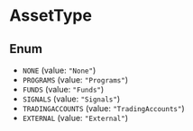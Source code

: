 # AssetType

## Enum

* `NONE` (value: `"None"`)
* `PROGRAMS` (value: `"Programs"`)
* `FUNDS` (value: `"Funds"`)
* `SIGNALS` (value: `"Signals"`)
* `TRADINGACCOUNTS` (value: `"TradingAccounts"`)
* `EXTERNAL` (value: `"External"`)
